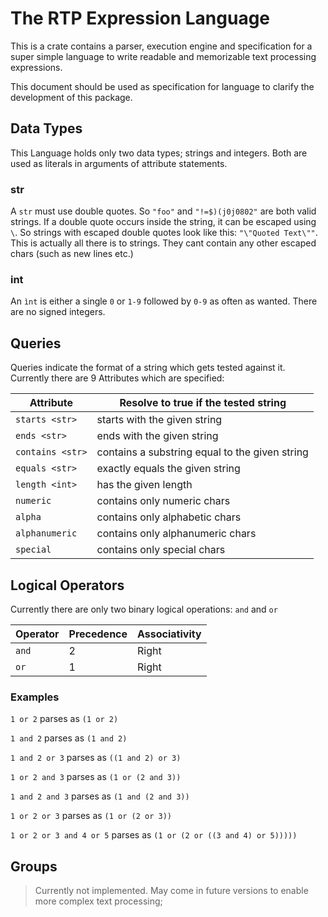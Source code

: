 # The RTP Expression Language

This is a crate contains a parser, execution engine and specification for a super simple language to write readable and memorizable text processing expressions.

This document should be used as specification for language to clarify the development of this package.

## Data Types

This Language holds only two data types; strings and integers. Both are used as literals in arguments of attribute statements.

### str

A `str` must use double quotes. So `"foo"` and `"!=$)(j0j0802"` are both valid strings. If a double quote occurs inside the string, it can be
escaped using `\`. So strings with escaped double quotes look like this: `"\"Quoted Text\""`. This is actually all there is to strings. They cant contain
any other escaped chars (such as new lines etc.)

### int

An `ìnt` is either a single `0` or `1-9` followed by `0-9` as often as wanted. There are no signed integers.

## Queries

Queries indicate the format of a string which gets tested against it. Currently there are 9 Attributes which are specified:

| Attribute        | Resolve to true if the tested string           |
|------------------|------------------------------------------------|
| `starts <str>`   | starts with the given string                   |
| `ends <str>`     | ends with the given string                     |
| `contains <str>` | contains a substring equal to the given string |
| `equals <str>`   | exactly equals the given string                |
| `length <int>`   | has the given length                           |
| `numeric`        | contains only numeric chars                    |
| `alpha`          | contains only alphabetic chars                 |
| `alphanumeric`   | contains only alphanumeric chars               |
| `special`        | contains only special chars                    |

## Logical Operators

Currently there are only two binary logical operations: `and` and `or`

| Operator | Precedence | Associativity |
|----------|------------|---------------|
| `and`    | 2          | Right         |
| `or`     | 1          | Right         |

### Examples

`1 or 2` parses as `(1 or 2)`

`1 and 2` parses as `(1 and 2)`

`1 and 2 or 3` parses as `((1 and 2) or 3)`

`1 or 2 and 3` parses as `(1 or (2 and 3))`

`1 and 2 and 3` parses as `(1 and (2 and 3))`

`1 or 2 or 3` parses as `(1 or (2 or 3))`

`1 or 2 or 3 and 4 or 5` parses as `(1 or (2 or ((3 and 4) or 5)))))`

## Groups

> Currently not implemented. May come in future versions to enable more complex text processing;
